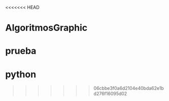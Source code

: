 <<<<<<< HEAD
# AlgoritmosGraphic
prueba
=======
# python
>>>>>>> 06cbbe3f0a6d2104e40bda62e1bd276f16095d02
